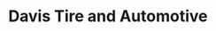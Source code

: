 ---
title: "Davis Tire and Automotive"
url: /liberty-hill/davis-tire-and-automotive/
shop: Autowerkstatt
---